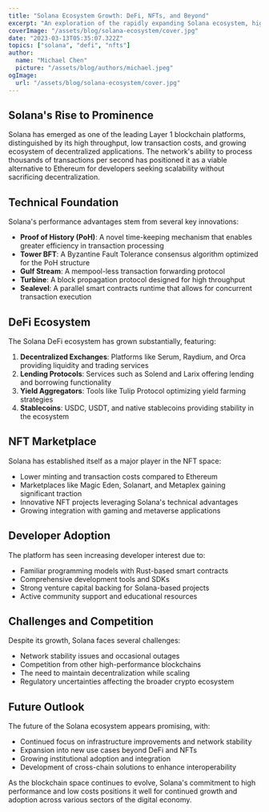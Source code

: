 ```yaml
---
title: "Solana Ecosystem Growth: DeFi, NFTs, and Beyond"
excerpt: "An exploration of the rapidly expanding Solana ecosystem, highlighting key projects, technological advantages, and future growth potential."
coverImage: "/assets/blog/solana-ecosystem/cover.jpg"
date: "2023-03-13T05:35:07.322Z"
topics: ["solana", "defi", "nfts"]
author:
  name: "Michael Chen"
  picture: "/assets/blog/authors/michael.jpeg"
ogImage:
  url: "/assets/blog/solana-ecosystem/cover.jpg"
---
```



## Solana's Rise to Prominence

Solana has emerged as one of the leading Layer 1 blockchain platforms, distinguished by its high throughput, low transaction costs, and growing ecosystem of decentralized applications. The network's ability to process thousands of transactions per second has positioned it as a viable alternative to Ethereum for developers seeking scalability without sacrificing decentralization.

## Technical Foundation

Solana's performance advantages stem from several key innovations:

- **Proof of History (PoH)**: A novel time-keeping mechanism that enables greater efficiency in transaction processing
- **Tower BFT**: A Byzantine Fault Tolerance consensus algorithm optimized for the PoH structure
- **Gulf Stream**: A mempool-less transaction forwarding protocol
- **Turbine**: A block propagation protocol designed for high throughput
- **Sealevel**: A parallel smart contracts runtime that allows for concurrent transaction execution

## DeFi Ecosystem

The Solana DeFi ecosystem has grown substantially, featuring:

1. **Decentralized Exchanges**: Platforms like Serum, Raydium, and Orca providing liquidity and trading services
2. **Lending Protocols**: Services such as Solend and Larix offering lending and borrowing functionality
3. **Yield Aggregators**: Tools like Tulip Protocol optimizing yield farming strategies
4. **Stablecoins**: USDC, USDT, and native stablecoins providing stability in the ecosystem

## NFT Marketplace

Solana has established itself as a major player in the NFT space:

- Lower minting and transaction costs compared to Ethereum
- Marketplaces like Magic Eden, Solanart, and Metaplex gaining significant traction
- Innovative NFT projects leveraging Solana's technical advantages
- Growing integration with gaming and metaverse applications

## Developer Adoption

The platform has seen increasing developer interest due to:

- Familiar programming models with Rust-based smart contracts
- Comprehensive development tools and SDKs
- Strong venture capital backing for Solana-based projects
- Active community support and educational resources

## Challenges and Competition

Despite its growth, Solana faces several challenges:

- Network stability issues and occasional outages
- Competition from other high-performance blockchains
- The need to maintain decentralization while scaling
- Regulatory uncertainties affecting the broader crypto ecosystem

## Future Outlook

The future of the Solana ecosystem appears promising, with:

- Continued focus on infrastructure improvements and network stability
- Expansion into new use cases beyond DeFi and NFTs
- Growing institutional adoption and integration
- Development of cross-chain solutions to enhance interoperability

As the blockchain space continues to evolve, Solana's commitment to high performance and low costs positions it well for continued growth and adoption across various sectors of the digital economy.

